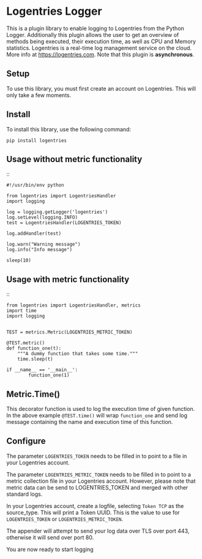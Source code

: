 Logentries Logger
=================

This is a plugin library to enable logging to Logentries from the Python
Logger. Additionally this plugin allows the user to get an overview of methods being executed, their execution time, as well as CPU and Memory statistics.
Logentries is a real-time log management service on the cloud.
More info at https://logentries.com. Note that this plugin is
**asynchronous**.

Setup
-----

To use this library, you must first create an account on Logentries.
This will only take a few moments.

Install
-------

To install this library, use the following command:

``pip install logentries``

Usage without metric functionality
----------------------------------

::

    #!/usr/bin/env python

    from logentries import LogentriesHandler
    import logging

    log = logging.getLogger('logentries')
    log.setLevel(logging.INFO)
    test = LogentriesHandler(LOGENTRIES_TOKEN)

    log.addHandler(test)

    log.warn("Warning message")
    log.info("Info message")

    sleep(10)


Usage with metric functionality
-------------------------------

::

    from logentries import LogentriesHandler, metrics
    import time
    import logging


    TEST = metrics.Metric(LOGENTRIES_METRIC_TOKEN)

    @TEST.metric()
    def function_one(t):
        """A dummy function that takes some time."""
        time.sleep(t)

    if __name__ == '__main__':
            function_one(1)

  
Metric.Time()
-------------

This decorator function is used to log the execution time of given function. In the above example ``@TEST.time()`` will wrap ``function_one`` and send log message containing the name and execution time of this function. 


Configure
---------

The parameter ``LOGENTRIES_TOKEN`` needs to be filled in to point to a
file in your Logentries account.

The parameter ``LOGENTRIES_METRIC_TOKEN`` needs to be filled in to point to a metric collection file in your Logentries account. However, please note that metric data can be send to LOGENTRIES_TOKEN and merged with other standard logs. 

In your Logentries account, create a logfile, selecting ``Token TCP`` as
the source\_type. This will print a Token UUID. This
is the value to use for ``LOGENTRIES_TOKEN`` or ``LOGENTRIES_METRIC_TOKEN``.

The appender will attempt to send your log data over TLS over port 443,
otherwise it will send over port 80.

You are now ready to start logging
